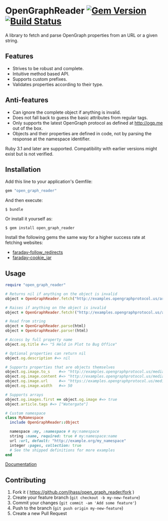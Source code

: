 # OpenGraphReader [![Gem Version](https://badge.fury.io/rb/open_graph_reader.svg)](http://badge.fury.io/rb/open_graph_reader) [![Build Status](https://travis-ci.org/jhass/open_graph_reader.svg?branch=master)](https://travis-ci.org/jhass/open_graph_reader)

A library to fetch and parse OpenGraph properties from an URL or a given string.

## Features

* Strives to be robust and complete.
* Intuitive method based API.
* Supports custom prefixes.
* Validates properties according to their type.

## Anti-features

* Can ignore the complete object if anything is invalid.
* Does not fall back to guess the basic attributes from regular tags.
* Only supports the latest OpenGraph protocol as defined at http://ogp.me out of the box.
* Objects and their properties are defined in code, not by parsing the response at the namespace identifier.


Ruby 3.1 and later are supported. Compatibility with earlier versions might exist but is not verified.

## Installation

Add this line to your application's Gemfile:

```ruby
gem "open_graph_reader"
```

And then execute:

    $ bundle

Or install it yourself as:

    $ gem install open_graph_reader


Install the following gems the same way for a higher success rate at fetching websites:

* [faraday-follow_redirects](https://github.com/tisba/faraday-follow-redirects)
* [faraday-cookie_jar](https://github.com/miyagawa/faraday-cookie_jar)

## Usage

```ruby
require "open_graph_reader"

# Returns nil if anything on the object is invalid
object = OpenGraphReader.fetch("http://examples.opengraphprotocol.us/article.html")

# Raises if anything on the object is invalid
object = OpenGraphReader.fetch!("http://examples.opengraphprotocol.us/article.html")

# Read from string
object = OpenGraphReader.parse(html)
object = OpenGraphReader.parse!(html)

# Access by full property name
object.og.title #=> "5 Held in Plot to Bug Office"

# Optional properties can return nil
object.og.description #=> nil

# Supports properties that are objects themselves
object.og.image.to_s    #=> "http://examples.opengraphprotocol.us/media/images/50.png"
object.og.image.content #=> "http://examples.opengraphprotocol.us/media/images/50.png"
object.og.image.url     #=> "https://examples.opengraphprotocol.us/media/images/50.png"
object.og.image.width   #=> 50

# Supports arrays
object.og.images.first == object.og.image #=> true
object.article.tags #=> ["Watergate"]

# Custom namespace
class MyNamespace
  include OpenGraphReader::Object

  namespace :my, :namespace # my:namespace
  string :name, required: true # my:namespace:name
  url :url, default: "http://example.org/my_namespace"
  integer :pages, collection: true
  # See the shipped definitions for more examples
end
```

[Documentation](http://rubydoc.info/gems/open_graph_reader)

## Contributing

1. Fork it ( https://github.com/jhass/open_graph_reader/fork )
2. Create your feature branch (`git checkout -b my-new-feature`)
3. Commit your changes (`git commit -am 'Add some feature'`)
4. Push to the branch (`git push origin my-new-feature`)
5. Create a new Pull Request

